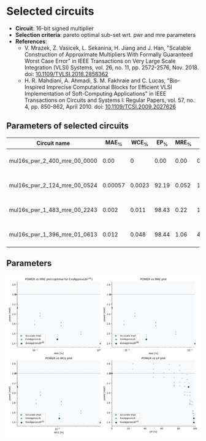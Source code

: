 
Selected circuits
===================
 - **Circuit**: 16-bit signed multiplier
 - **Selection criteria**: pareto optimal sub-set wrt. pwr and mre parameters
 - **References**: 
   - V. Mrazek, Z. Vasicek, L. Sekanina, H. Jiang and J. Han, "Scalable Construction of Approximate Multipliers With Formally Guaranteed Worst Case Error" in IEEE Transactions on Very Large Scale Integration (VLSI) Systems, vol. 26, no. 11, pp. 2572-2576, Nov. 2018. doi: [10.1109/TVLSI.2018.2856362](https://dx.doi.org/10.1109/TVLSI.2018.2856362)
   - H. R. Mahdiani, A. Ahmadi, S. M. Fakhraie and C. Lucas, "Bio-Inspired Imprecise Computational Blocks for Efficient VLSI Implementation of Soft-Computing Applications" in IEEE Transactions on Circuits and Systems I: Regular Papers, vol. 57, no. 4, pp. 850-862, April 2010. doi: [10.1109/TCSI.2009.2027626](https://dx.doi.org/10.1109/TCSI.2009.2027626)


Parameters of selected circuits
----------------------------

| Circuit name | MAE<sub>%</sub> | WCE<sub>%</sub> | EP<sub>%</sub> | MRE<sub>%</sub> | MSE | Download |
| --- |  --- | --- | --- | --- | --- | --- | 
| mul16s_pwr_2_400_mre_00_0000 | 0.00 | 0 | 0.00 | 0.00 | 0 |  [[Verilog<sub>generic</sub>](mul16s_pwr_2_400_mre_00_0000_gen.v)] [[Verilog<sub>PDK45</sub>](mul16s_pwr_2_400_mre_00_0000_pdk45.v)]  [[C](mul16s_pwr_2_400_mre_00_0000.c)] |
| mul16s_pwr_2_124_mre_00_0524 | 0.00057 | 0.0023 | 92.19 | 0.052 | 1252699379 |  [[Verilog<sub>generic</sub>](mul16s_pwr_2_124_mre_00_0524_gen.v)] [[Verilog<sub>PDK45</sub>](mul16s_pwr_2_124_mre_00_0524_pdk45.v)]  [[C](mul16s_pwr_2_124_mre_00_0524.c)] |
| mul16s_pwr_1_483_mre_00_2243 | 0.002 | 0.011 | 98.43 | 0.22 | 12526988054 |  [[Verilog<sub>generic</sub>](mul16s_pwr_1_483_mre_00_2243_gen.v)] [[Verilog<sub>PDK45</sub>](mul16s_pwr_1_483_mre_00_2243_pdk45.v)]  [[C](mul16s_pwr_1_483_mre_00_2243.c)] |
| mul16s_pwr_1_396_mre_01_0613 | 0.012 | 0.048 | 98.44 | 1.06 | 477278241370 |  [[Verilog<sub>generic</sub>](mul16s_pwr_1_396_mre_01_0613_gen.v)] [[Verilog<sub>PDK45</sub>](mul16s_pwr_1_396_mre_01_0613_pdk45.v)]  [[C](mul16s_pwr_1_396_mre_01_0613.c)] |
    
Parameters
--------------
![Parameters figure](fig.png)
             